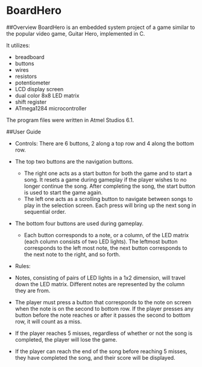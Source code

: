 # BoardHero
##Overview
BoardHero is an embedded system project of a game similar to the popular video game, Guitar Hero, implemented in C. 

It utilizes:
* breadboard
* buttons
* wires
* resistors
* potentiometer
* LCD display screen
* dual color 8x8 LED matrix
* shift register
* ATmega1284 microcontroller

The program files were written in Atmel Studios 6.1. 

##User Guide
* Controls: There are 6 buttons, 2 along a top row and 4 along the bottom row. 
 * The top two buttons are the navigation buttons. 
   * The right one acts as a start button for both the game and to start a song. It resets a game during gameplay if the player wishes to no longer continue the song. After completing the song, the start button is used to start the game again.
    * The left one acts as a scrolling button to navigate between songs to play in the selection screen. Each press will bring up the next song in sequential order.
 * The bottom four buttons are used during gameplay. 
   * Each button corresponds to a note, or a column, of the LED matrix (each column consists of two LED lights). The leftmost button corresponds to the left most note, the next button corresponds to the next note to the right, and so forth.

* Rules: 
 * Notes, consisting of pairs of LED lights in a 1x2 dimension, will travel down the LED matrix. Different notes are represented by the column they are from. 
 * The player must press a button that corresponds to the note on screen when the note is on the second to bottom row. If the player presses any button before the note reaches or after it passes the second to bottom row, it will count as a miss. 
 * If the player reaches 5 misses, regardless of whether or not the song is completed, the player will lose the game. 
 * If the player can reach the end of the song before reaching 5 misses, they have completed the song, and their score will be displayed.
